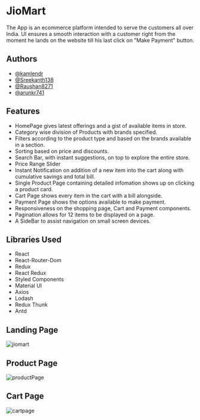 
# JioMart
The App is an ecommerce platform intended to serve the customers all over India. UI ensures
 a smooth interaction with a customer right from the moment he lands on the website till his last click on "Make Payment"
 button. 
## Authors

- [@kamlendr](https://github.com/kamlendr)
- [@Sreekanth138](https://github.com/Sreekanth138)
- [@Raushan8271](https://github.com/Raushan8271)
- [@arunkr741](https://github.com/arunkr741)

  
## Features

- HomePage gives latest offerings and a gist of available items in store.
- Category wise division of Products with brands specified.
- Filters according to the product type and based on the brands available in a section.
- Sorting based on price and discounts.
- Search Bar, with instant suggestions, on top to explore the entire store.
- Price Range Slider
- Instant Notification on addition of a new item into the cart along with cumulative savings and total bill.
- Single Product Page containing detailed infomation shows up on clicking a product card.
- Cart Page shows every item in the cart with a bill alongside.
- Payment Page shows the options available to make payment.
- Responsiveness on the shopping page, Cart and Payment components.
- Pagination allows for 12 items to be displayed on a page.
- A SideBar to assist navigation on small screen devices.
  
## Libraries Used

- React
- React-Router-Dom
- Redux
- React Redux
- Styled Components
- Material UI
- Axios
- Lodash
- Redux Thunk
- Antd
## Landing Page
![jiomart](https://user-images.githubusercontent.com/36612181/128313495-8736a850-5ae4-4525-acb4-45b2481d09b8.png)

## Product Page
![productPage](https://user-images.githubusercontent.com/36612181/128314666-4843bded-5c4d-4ec1-9e13-fd5db940bde4.jpg)

## Cart Page
![cartpage](https://user-images.githubusercontent.com/36612181/128314962-9e2b67d4-e5ba-4f5e-a5bf-2a38a3591dea.jpg)



